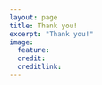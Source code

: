 ```yaml
---
layout: page
title: Thank you!
excerpt: "Thank you!"
image:
  feature:
  credit:
  creditlink:
---
```

